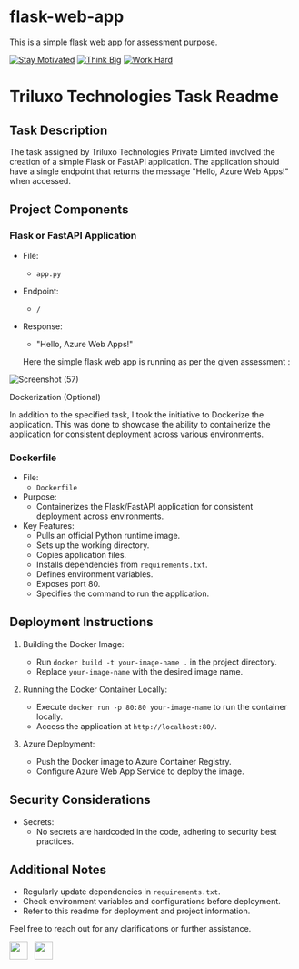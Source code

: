 # flask-web-app
This is a simple flask web app for assessment purpose.


[![Stay Motivated](https://img.shields.io/badge/Stay-Motivated-teal.svg?style=for-the-badge)](https://vikramgithubio.sameerkapil7111999.now.sh/#vikram) 
[![Think Big](https://img.shields.io/badge/Think-Big-orange.svg?style=for-the-badge)](https://vikramgithubio.sameerkapil7111999.now.sh/#vikram)
[![Work Hard](https://img.shields.io/badge/Work-Hard-blue.svg?style=for-the-badge)](https://vikramgithubio.sameerkapil7111999.now.sh/#vikram)

# Triluxo Technologies Task Readme

## Task Description

The task assigned by Triluxo Technologies Private Limited involved the creation of a simple Flask or FastAPI application. The application should have a single endpoint that returns the message "Hello, Azure Web Apps!" when accessed.

## Project Components

### Flask or FastAPI Application

- File:
  - `app.py` 
- Endpoint:
  - `/`
- Response:
  - "Hello, Azure Web Apps!"
 
  Here the simple flask web app is running as per the given assessment :
  


  
![Screenshot (57)](https://github.com/Tusharkshahi/flask-web-app/assets/103762351/a87a7c43-1f9e-4f9b-9565-769849ca5405)





Dockerization (Optional)

In addition to the specified task, I took the initiative to Dockerize the application. This was done to showcase the ability to containerize the application for consistent deployment across various environments.

### Dockerfile

- File:
  - `Dockerfile`
- Purpose:
  - Containerizes the Flask/FastAPI application for consistent deployment across environments.
- Key Features:
  - Pulls an official Python runtime image.
  - Sets up the working directory.
  - Copies application files.
  - Installs dependencies from `requirements.txt`.
  - Defines environment variables.
  - Exposes port 80.
  - Specifies the command to run the application.

## Deployment Instructions

1. Building the Docker Image:
   - Run `docker build -t your-image-name .` in the project directory.
   - Replace `your-image-name` with the desired image name.

2. Running the Docker Container Locally:
   - Execute `docker run -p 80:80 your-image-name` to run the container locally.
   - Access the application at `http://localhost:80/`.

3. Azure Deployment:
   - Push the Docker image to Azure Container Registry.
   - Configure Azure Web App Service to deploy the image.

## Security Considerations

- Secrets:
  - No secrets are hardcoded in the code, adhering to security best practices.

## Additional Notes

- Regularly update dependencies in `requirements.txt`.
- Check environment variables and configurations before deployment.
- Refer to this readme for deployment and project information.

Feel free to reach out for any clarifications or further assistance.



<a href="https://www.linkedin.com/in/tusharkshahi/" target="_blank"><img height="32" width="32" src="https://cdnjs.cloudflare.com/ajax/libs/ionicons/4.5.6/collection/build/ionicons/svg/logo-linkedin.svg" /></a> &nbsp;&nbsp;<a href="https://www.instagram.com/kshitij_dhyani/?hl=en" target="_blank"><img height="32" width="32" src="https://cdn.jsdelivr.net/npm/simple-icons@latest/icons/instagram.svg" /></a>
